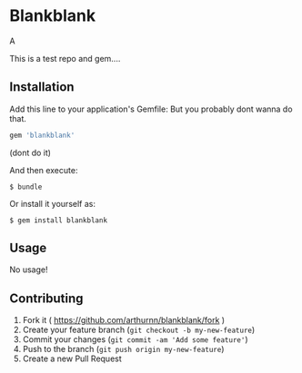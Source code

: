 # Blankblank

A
 
This is a test repo and gem....

## Installation

Add this line to your application's Gemfile:
But you probably dont wanna do that.

```ruby
gem 'blankblank'
```
(dont do it)

And then execute:

    $ bundle

Or install it yourself as:

    $ gem install blankblank

## Usage

No usage!

## Contributing

1. Fork it ( https://github.com/arthurnn/blankblank/fork )
2. Create your feature branch (`git checkout -b my-new-feature`)
3. Commit your changes (`git commit -am 'Add some feature'`)
4. Push to the branch (`git push origin my-new-feature`)
5. Create a new Pull Request
